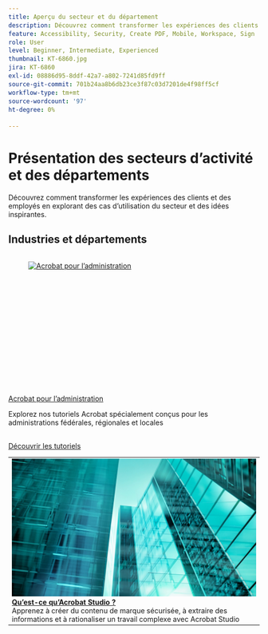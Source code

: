 ```yaml
---
title: Aperçu du secteur et du département
description: Découvrez comment transformer les expériences des clients et des employés en explorant des cas d’utilisation du secteur et des idées inspirantes
feature: Accessibility, Security, Create PDF, Mobile, Workspace, Sign
role: User
level: Beginner, Intermediate, Experienced
thumbnail: KT-6860.jpg
jira: KT-6860
exl-id: 08886d95-8ddf-42a7-a802-7241d85fd9ff
source-git-commit: 701b24aa8b6db23ce3f87c03d7201de4f98ff5cf
workflow-type: tm+mt
source-wordcount: '97'
ht-degree: 0%

---
```


# Présentation des secteurs d’activité et des départements

Découvrez comment transformer les expériences des clients et des employés en explorant des cas d’utilisation du secteur et des idées inspirantes.

## Industries et départements

<!-- START CARDS HTML - DO NOT MODIFY BY HAND -->
<div class="columns">
    <div class="column is-half-tablet is-half-desktop is-one-third-widescreen" aria-label="Acrobat for government">
        <div class="card" style="height: 100%; display: flex; flex-direction: column; height: 100%;">
            <div class="card-image">
                <figure class="image x-is-16by9">
                    <a href="https://experienceleague.adobe.com/fr/docs/document-cloud-learn/acrobat-learning/by-industry/gov/gov-overview" title="Acrobat pour l’administration" target="_self" rel="referrer">
                        <img class="is-bordered-r-small" src="https://experienceleague.adobe.com/fr/docs/document-cloud-learn/acrobat-learning/by-industry/media_1abe687622f66d3337ba5f1e48f787f436753c3bc.png?width=400&format=webply&optimize=medium" alt="Acrobat pour l’administration"
                             style="width: 100%; aspect-ratio: 16 / 9; object-fit: cover; overflow: hidden; display: block; margin: auto;">
                    </a>
                </figure>
            </div>
            <div class="card-content is-padded-small" style="display: flex; flex-direction: column; flex-grow: 1; justify-content: space-between;">
                <div class="top-card-content">
                    <p class="headline is-size-6 has-text-weight-bold">
                        <a href="https://experienceleague.adobe.com/fr/docs/document-cloud-learn/acrobat-learning/by-industry/gov/gov-overview" target="_self" rel="referrer" title="Acrobat pour l’administration">Acrobat pour l’administration</a>
                    </p>
                    <p class="is-size-6">Explorez nos tutoriels Acrobat spécialement conçus pour les administrations fédérales, régionales et locales</p>
                </div>
                <a href="https://experienceleague.adobe.com/fr/docs/document-cloud-learn/acrobat-learning/by-industry/gov/gov-overview" target="_self" rel="referrer" class="spectrum-Button spectrum-Button--outline spectrum-Button--primary spectrum-Button--sizeM" style="align-self: flex-start; margin-top: 1rem;">
                    <span class="spectrum-Button-label has-no-wrap has-text-weight-bold">Découvrir les tutoriels</span>
                </a>
            </div>
        </div>
    </div>
</div>
<!-- END CARDS HTML - DO NOT MODIFY BY HAND -->

<table style="table-layout:fixed">
<tr>
  <td>
    <a href="../getting-started/acrobat-studio.md">
      <img alt="Présentation d’Acrobat Studio" src="../assets/acrobat-studio.png" />
    </a>
    <div>
    <a href="../getting-started/acrobat-studio.md"><strong>Qu’est-ce qu’Acrobat Studio ?</strong></a>
    </div>
    Apprenez à créer du contenu de marque sécurisée, à extraire des informations et à rationaliser un travail complexe avec Acrobat Studio
    <br>
  </td>
  </tr>
  </table>